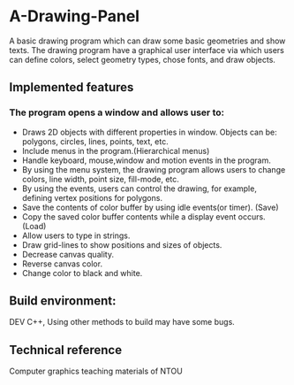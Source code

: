# A-Drawing-Panel
 A basic drawing program which can draw some basic geometries and show texts. The drawing program have a graphical user interface via which users can define colors, select geometry types, chose fonts, and draw objects.

## Implemented features

### The program opens a window and allows user to:
* Draws 2D objects with different properties in window. Objects can be: polygons, circles, lines, points, text, etc.
* Include menus in the program.(Hierarchical menus)
* Handle keyboard, mouse,window and motion events in the program.
* By using the menu system, the drawing program allows users to change colors, line width, point size, fill-mode, etc.
* By using the events, users can control the drawing, for example, defining vertex positions for polygons.
* Save the contents of color buffer by using idle events(or timer). (Save)
* Copy the saved color buffer contents while a display event occurs. (Load)
* Allow users to type in strings.
* Draw grid-lines to show positions and sizes of objects.
* Decrease canvas quality.
* Reverse canvas color.
* Change color to black and white.

## Build environment:
DEV C++, Using other methods to build may have some bugs.

## Technical reference
Computer graphics teaching materials of NTOU
